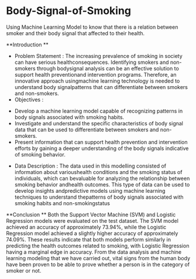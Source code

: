 # Body-Signal-of-Smoking
Using Machine Learning Model to know that there is a relation between smoker and their body signal that affected to their health.

**Introduction **
- Problem Statement :
The increasing prevalence of smoking in society can have serious healthconsequences. Identifying smokers and non-smokers through bodysignal analysis can be an effective solution to support health preventionand intervention programs. Therefore, an innovative approach usingmachine learning technology is needed to understand body signalpatterns that can differentiate between smokers and non-smokers.
- Objectives :
* Develop a machine learning model capable of recognizing patterns in
  body signals associated with smoking habits.
* Investigate and understand the specific characteristics of body signal
  data that can be used to differentiate between smokers and non-
  smokers.
* Present information that can support health prevention and
  intervention efforts by gaining a deeper understanding of the body
  signals indicative of smoking behavior.
- Data Description :
  The data used in this modelling consisted of information about varioushealth conditions and the smoking status of individuals, which can bevaluable for analyzing the relationship between smoking 
  behavior andhealth outcomes. This type of data can be used to develop insights andpredictive models using machine learning techniques to understand thepatterns of body signals associated with 
  smoking habits and non-smokingstatus
  
**Conclusion **
Both the Support Vector Machine (SVM) and Logistic Regression models were evaluated on the test dataset. The SVM model achieved an accuracy of approximately 73.94%, while the Logistic Regression model achieved a slightly higher accuracy of approximately 74.09%. These results indicate that both models perform similarly in predicting the health outcomes related to smoking, with Logistic Regression having a marginal edge in accuracy. From the data analysis and machine learning modeling that we have carried out, vital signs from the human body have been proven to be able to prove whether a person is in the category of smoker or not.
